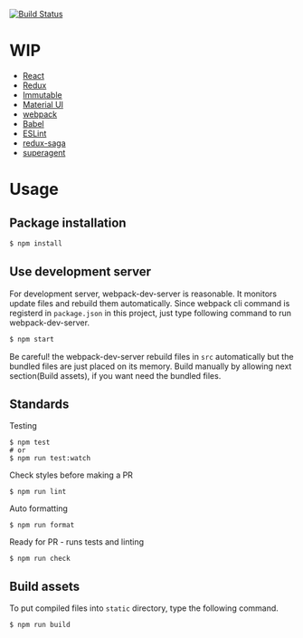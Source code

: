 [![Build Status](https://travis-ci.org/ConnectHealth/ch-app.svg?branch=master)](https://travis-ci.org/ConnectHealth/ch-app)

# WIP

* [React](https://facebook.github.io/react/)
* [Redux](http://rackt.org/redux/index.html)
* [Immutable](https://facebook.github.io/immutable-js/)
* [Material UI](http://material-ui.com/#/)
* [webpack](https://webpack.github.io/)
* [Babel](https://babeljs.io/)
* [ESLint](http://eslint.org/)
* [redux-saga](https://github.com/yelouafi/redux-saga)
* [superagent](https://visionmedia.github.io/superagent/)



# Usage

## Package installation
```bash
$ npm install
```

## Use development server
For development server, webpack-dev-server is reasonable. It monitors update files and rebuild them automatically. Since webpack cli command is registerd in `package.json` in this project, just type following command to run webpack-dev-server.

```bash
$ npm start
```

Be careful! the webpack-dev-server rebuild files in `src` automatically but the bundled files are just placed on its memory. Build manually by allowing next section(Build assets), if you want need the bundled files.

## Standards
Testing

    $ npm test
    # or
    $ npm run test:watch

Check styles before making a PR

    $ npm run lint

Auto formatting

    $ npm run format
    
Ready for PR - runs tests and linting

    $ npm run check


## Build assets
To put compiled files into `static` directory, type the following command.

```bash
$ npm run build
```

